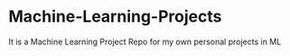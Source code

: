 # Machine-Learning-Projects
It is a Machine Learning Project Repo for my own personal projects in ML
